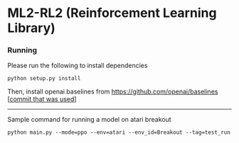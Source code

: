 # ML2-RL2 (Reinforcement Learning Library)

### Running
Please run the following to install dependencies
```
python setup.py install
```
Then, install openai baselines from 
https://github.com/openai/baselines
[[commit that was used](https://github.com/openai/baselines/tree/ea25b9e8b234e6ee1bca43083f8f3cf974143998)]


---
Sample command for running a model on atari breakout
```
python main.py --mode=ppo --env=atari --env_id=Breakout --tag=test_run
```
